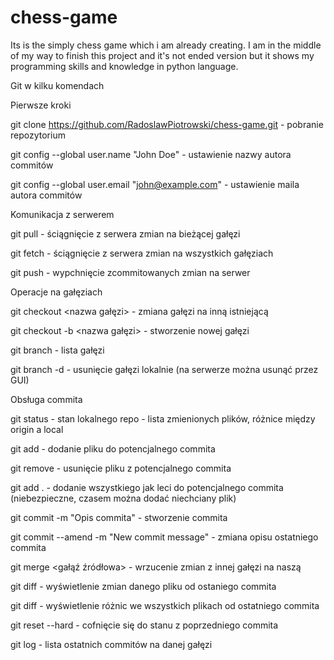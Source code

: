 # chess-game
Its is the simply chess game which i am already creating. I am in the middle of my way to finish this project and it's not ended version but it shows my programming skills and knowledge in python language.

Git w kilku komendach


Pierwsze kroki

git clone https://github.com/RadoslawPiotrowski/chess-game.git - pobranie repozytorium

git config --global user.name "John Doe" - ustawienie nazwy autora commitów

git config --global user.email "john@example.com" - ustawienie maila autora commitów


Komunikacja z serwerem

git pull - ściągnięcie z serwera zmian na bieżącej gałęzi

git fetch - ściągnięcie z serwera zmian na wszystkich gałęziach

git push - wypchnięcie zcommitowanych zmian na serwer


Operacje na gałęziach

git checkout <nazwa gałęzi> - zmiana gałęzi na inną istniejącą

git checkout -b <nazwa gałęzi> - stworzenie nowej gałęzi

git branch - lista gałęzi

git branch -d - usunięcie gałęzi lokalnie (na serwerze można usunąć przez GUI)


Obsługa commita

git status - stan lokalnego repo - lista zmienionych plików, różnice między origin a local

git add <filename> - dodanie pliku do potencjalnego commita

git remove <filename> - usunięcie pliku z potencjalnego commita

git add . - dodanie wszystkiego jak leci do potencjalnego commita (niebezpieczne, czasem można dodać niechciany plik)

git commit -m "Opis commita" - stworzenie commita 

git commit --amend -m "New commit message" - zmiana opisu ostatniego commita

git merge <gałąź źródłowa> - wrzucenie zmian z innej gałęzi na naszą

git diff <nazwa pliku lub commita> - wyświetlenie zmian danego pliku od ostaniego commita

git diff - wyświetlenie różnic we wszystkich plikach od ostatniego commita

git reset --hard - cofnięcie się do stanu z poprzedniego commita

git log - lista ostatnich commitów na danej gałęzi
